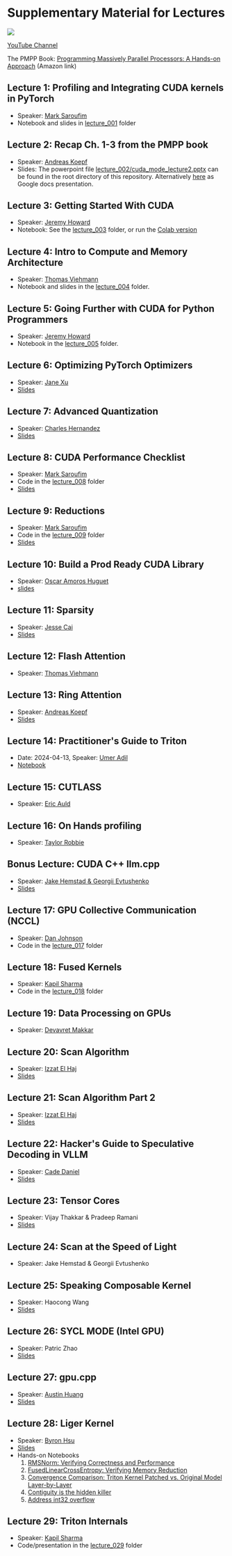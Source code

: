# Supplementary Material for Lectures
[![](https://dcbadge.vercel.app/api/server/gpumode?style=flat)](https://discord.gg/gpumode)

[YouTube Channel](https://www.youtube.com/@GPUMODE)

The PMPP Book: [Programming Massively Parallel Processors: A Hands-on Approach](https://a.co/d/2S2fVzt) (Amazon link)


## Lecture 1: Profiling and Integrating CUDA kernels in PyTorch
- Speaker: [Mark Saroufim](https://twitter.com/marksaroufim)
- Notebook and slides in [lecture_001](./lecture_001/) folder

## Lecture 2: Recap Ch. 1-3 from the PMPP book
- Speaker: [Andreas Koepf](https://twitter.com/neurosp1ke)
- Slides: The powerpoint file [lecture_002/cuda_mode_lecture2.pptx](./lecture_002/cuda_mode_lecture2.pptx) can be found in the root directory of this repository. Alternatively [here](https://docs.google.com/presentation/d/1deqvEHdqEC4LHUpStO6z3TT77Dt84fNAvTIAxBJgDck/edit#slide=id.g2b1444253e5_1_75) as Google docs presentation.

## Lecture 3: Getting Started With CUDA
- Speaker: [Jeremy Howard](https://twitter.com/jeremyphoward)
- Notebook: See the [lecture_003](./lecture_003/) folder, or run the [Colab version](https://colab.research.google.com/drive/180uk6frvMBeT4tywhhYXmz3PJaCIA_uk?usp=sharing)

## Lecture 4: Intro to Compute and Memory Architecture
- Speaker: [Thomas Viehmann](https://lernapparat.de/)
- Notebook and slides in the [lecture_004](./lecture_004/) folder.

## Lecture 5: Going Further with CUDA for Python Programmers
- Speaker: [Jeremy Howard](https://twitter.com/jeremyphoward)
- Notebook in the [lecture_005](./lecture_005/) folder.

## Lecture 6: Optimizing PyTorch Optimizers
- Speaker: [Jane Xu](https://github.com/janeyx99)
- [Slides](https://docs.google.com/presentation/d/13WLCuxXzwu5JRZo0tAfW0hbKHQMvFw4O/edit#slide=id.p1)

## Lecture 7: Advanced Quantization
- Speaker: [Charles Hernandez](https://github.com/HDCharles)
- [Slides](https://www.dropbox.com/scl/fi/hzfx1l267m8gwyhcjvfk4/Quantization-Cuda-vs-Triton.pdf?rlkey=s4j64ivi2kpp2l0uq8xjdwbab&dl=0)

## Lecture 8: CUDA Performance Checklist
- Speaker: [Mark Saroufim](https://github.com/msaroufim)
- Code in the [lecture_008](./lecture_008/) folder
- [Slides](https://docs.google.com/presentation/d/1cvVpf3ChFFiY4Kf25S4e4sPY6Y5uRUO-X-A4nJ7IhFE/edit?usp=sharing)

## Lecture 9: Reductions
- Speaker: [Mark Saroufim](https://github.com/msaroufim)
- Code in the [lecture_009](./lecture_009/) folder
- [Slides](https://docs.google.com/presentation/d/1s8lRU8xuDn-R05p1aSP6P7T5kk9VYnDOCyN5bWKeg3U/edit?usp=drive_link)

## Lecture 10: Build a Prod Ready CUDA Library
* Speaker: [Oscar Amoros Huguet](https://github.com/morousg)
* [slides](https://drive.google.com/drive/folders/158V8BzGj-IkdXXDAdHPNwUzDLNmr971_?usp=drive_link)

## Lecture 11: Sparsity
* Speaker: [Jesse Cai](https://github.com/jcaip)
* [Slides](./lecture_011/sparsity.pptx)

## Lecture 12: Flash Attention
- Speaker: [Thomas Viehmann](https://lernapparat.de/)

## Lecture 13: Ring Attention
- Speaker: [Andreas Koepf](https://twitter.com/neurosp1ke)
- [Slides](./lecture_013/ring_attention.pptx)

## Lecture 14: Practitioner's Guide to Triton
- Date: 2024-04-13, Speaker: [Umer Adil](https://twitter.com/UmerHAdil)
- [Notebook](./lecture_014/A_Practitioners_Guide_to_Triton.ipynb)

## Lecture 15: CUTLASS
- Speaker: [Eric Auld](https://github.com/ericauld)

## Lecture 16: On Hands profiling
- Speaker: [Taylor Robbie](https://www.linkedin.com/in/taylor-robie/)

## Bonus Lecture: CUDA C++ llm.cpp
- Speaker: [Jake Hemstad & Georgii Evtushenko]()
- [Slides](https://drive.google.com/drive/folders/1T-t0d_u0Xu8w_-1E5kAwmXNfF72x-HTA)

## Lecture 17: GPU Collective Communication (NCCL)
- Speaker: [Dan Johnson](https://physbam.stanford.edu/~dansj/)
- Code in the [lecture_017](./lecture_017/) folder

## Lecture 18: Fused Kernels
- Speaker: [Kapil Sharma](https://www.kapilsharma.dev/)
- Code in the [lecture_018](./lecture_018/) folder

## Lecture 19: Data Processing on GPUs
- Speaker: [Devavret Makkar](https://github.com/devavret)

## Lecture 20: Scan Algorithm
- Speaker: [Izzat El Haj](https://ielhajj.github.io/)
- [Slides](https://docs.google.com/presentation/d/1MEMsE5LKi6ush_60hlYu3-cz4DUCFzSL/edit?usp=sharing&ouid=106222972308395582904&rtpof=true&sd=true)

## Lecture 21: Scan Algorithm Part 2
- Speaker: [Izzat El Haj](https://ielhajj.github.io/)
- [Slides](https://docs.google.com/presentation/d/1MEMsE5LKi6ush_60hlYu3-cz4DUCFzSL/edit?usp=sharing&ouid=106222972308395582904&rtpof=true&sd=true)

## Lecture 22: Hacker's Guide to Speculative Decoding in VLLM
- Speaker: [Cade Daniel](https://x.com/cdnamz)
- [Slides](https://docs.google.com/presentation/d/1p1xE-EbSAnXpTSiSI0gmy_wdwxN5XaULO3AnCWWoRe4/edit#slide=id.p)

## Lecture 23: Tensor Cores
- Speaker: Vijay Thakkar & Pradeep Ramani
- [Slides](https://drive.google.com/file/d/18sthk6IUOKbdtFphpm_jZNXoJenbWR8m/view)

## Lecture 24: Scan at the Speed of Light
- Speaker: Jake Hemstad & Georgii Evtushenko

## Lecture 25: Speaking Composable Kernel
- Speaker: Haocong Wang
- [Slides](./lecture_025/AMD_ROCm_Speaking_Composable_Kernel_July_20_2024.pdf)

## Lecture 26: SYCL MODE (Intel GPU)
- Speaker: Patric Zhao
- [Slides](https://docs.google.com/presentation/d/1SW4XKomAJhhJSH5-jpZI9Qlwp7TEunbV/edit?usp=sharing&ouid=106222972308395582904&rtpof=true&sd=true)

## Lecture 27: gpu.cpp
- Speaker: [Austin Huang](https://x.com/austinvhuang)
- [Slides](https://gpucpp-presentation.answer.ai/)

## Lecture 28: Liger Kernel
- Speaker: [Byron Hsu](https://x.com/hsu_byron)
- [Slides](https://docs.google.com/presentation/d/1CGTV-uKw9crrBo13q1jAzAFCFzlpZFjeL4bnK67pTd8/edit?usp=sharing)
- Hands-on  Notebooks
  1. [RMSNorm: Verifying Correctness and Performance](https://colab.research.google.com/drive/1CQYhul7MVG5F0gmqTBbx1O1HgolPgF0M?usp=sharing)
  2. [FusedLinearCrossEntropy: Verifying Memory Reduction](https://colab.research.google.com/drive/1Z2QtvaIiLm5MWOs7X6ZPS1MN3hcIJFbj?usp=sharing)
  3. [Convergence Comparison: Triton Kernel Patched vs. Original Model Layer-by-Layer](https://colab.research.google.com/drive/1e52FH0BcE739GZaVp-3_Dv7mc4jF1aif?usp=sharing)
  4. [Contiguity is the hidden killer](https://colab.research.google.com/drive/1llnAdo0hc9FpxYRRnjih0l066NCp7Ylu?usp=sharing)
  5. [Address int32 overflow](https://colab.research.google.com/drive/1WgaU_cmaxVzx8PcdKB5P9yHB6_WyGd4T?usp=sharing)

## Lecture 29: Triton Internals
- Speaker: [Kapil Sharma](https://www.kapilsharma.dev/)
- Code/presentation in the [lecture_029](./lecture_029/) folder